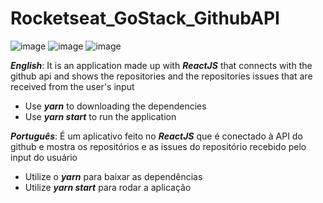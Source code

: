 # Rocketseat_GoStack_GithubAPI


![image](https://i.imgur.com/AS1DbRW.png)
![image](https://i.imgur.com/jyODcG4.png)
![image](https://i.imgur.com/NESFlsg.png)

***English***: It is an application made up with ***ReactJS*** that connects with the github api and shows the repositories and the repositories issues that are received from the user's input

- Use ***yarn*** to downloading the dependencies
- Use ***yarn start*** to run the application


***Português***:  É um aplicativo feito no ***ReactJS*** que é conectado à API do github e mostra os repositórios e as issues do repositório recebido pelo input do usuário

- Utilize o ***yarn*** para baixar as dependências
- Utilize ***yarn start*** para rodar a aplicação

